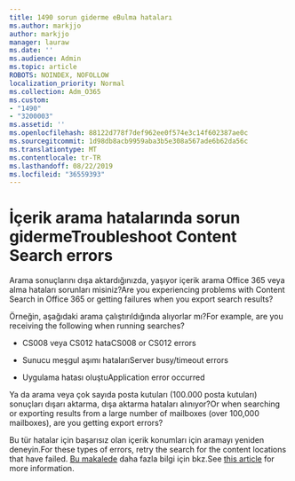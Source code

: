 ```yaml
---
title: 1490 sorun giderme eBulma hataları
ms.author: markjjo
author: markjjo
manager: lauraw
ms.date: ''
ms.audience: Admin
ms.topic: article
ROBOTS: NOINDEX, NOFOLLOW
localization_priority: Normal
ms.collection: Adm_O365
ms.custom:
- "1490"
- "3200003"
ms.assetid: ''
ms.openlocfilehash: 88122d778f7def962ee0f574e3c14f602387ae0c
ms.sourcegitcommit: 1d98db8acb9959aba3b5e308a567ade6b62da56c
ms.translationtype: MT
ms.contentlocale: tr-TR
ms.lasthandoff: 08/22/2019
ms.locfileid: "36559393"
---
```

# <a name="troubleshoot-content-search-errors"></a><span data-ttu-id="41fd3-102">İçerik arama hatalarında sorun giderme</span><span class="sxs-lookup"><span data-stu-id="41fd3-102">Troubleshoot Content Search errors</span></span>

<span data-ttu-id="41fd3-103">Arama sonuçlarını dışa aktardığınızda, yaşıyor içerik arama Office 365 veya alma hataları sorunları misiniz?</span><span class="sxs-lookup"><span data-stu-id="41fd3-103">Are you experiencing problems with Content Search in Office 365 or getting failures when you export search results?</span></span>

<span data-ttu-id="41fd3-104">Örneğin, aşağıdaki arama çalıştırıldığında alıyorlar mı?</span><span class="sxs-lookup"><span data-stu-id="41fd3-104">For example, are you receiving the following when running searches?</span></span>

- <span data-ttu-id="41fd3-105">CS008 veya CS012 hata</span><span class="sxs-lookup"><span data-stu-id="41fd3-105">CS008 or CS012 errors</span></span>

- <span data-ttu-id="41fd3-106">Sunucu meşgul aşımı hataları</span><span class="sxs-lookup"><span data-stu-id="41fd3-106">Server busy/timeout errors</span></span>

- <span data-ttu-id="41fd3-107">Uygulama hatası oluştu</span><span class="sxs-lookup"><span data-stu-id="41fd3-107">Application error occurred</span></span>

<span data-ttu-id="41fd3-108">Ya da arama veya çok sayıda posta kutuları (100.000 posta kutuları) sonuçları dışarı aktarma, dışa aktarma hataları alınıyor?</span><span class="sxs-lookup"><span data-stu-id="41fd3-108">Or when searching or exporting results from a large number of mailboxes (over 100,000 mailboxes), are you getting export errors?</span></span>

<span data-ttu-id="41fd3-109">Bu tür hatalar için başarısız olan içerik konumları için aramayı yeniden deneyin.</span><span class="sxs-lookup"><span data-stu-id="41fd3-109">For these types of errors, retry the search for the content locations that have failed.</span></span> <span data-ttu-id="41fd3-110">[Bu makalede](https://docs.microsoft.com/office365/securitycompliance/retry-failed-content-search) daha fazla bilgi için bkz.</span><span class="sxs-lookup"><span data-stu-id="41fd3-110">See  [this article](https://docs.microsoft.com/office365/securitycompliance/retry-failed-content-search) for more information.</span></span>
